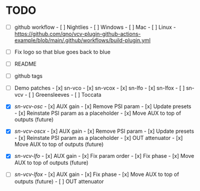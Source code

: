 # TODO

- [ ] github workflow
      - [ ] Nightlies
            - [ ] Windows
            - [ ] Mac
            - [ ] Linux
      - https://github.com/qno/vcv-plugin-github-actions-example/blob/main/.github/workflows/build-plugin.yml

- [ ] Fix logo so that blue goes back to blue
- [ ] README
- [ ] github tags
- [ ] Demo patches
      - [x] sn-vco
      - [x] sn-vcox
      - [x] sn-lfo
      - [x] sn-lfox
      - [ ] sn-vcv
      - [ ] Greensleeves
      - [ ] Toccata

- [x] _sn-vcv-osc_
      - [x] AUX gain
      - [x] Remove PSI param
      - [x] Update presets
      - [x] Reinstate PSI param as a placeholder
      - [x] Move AUX to top of outputs (future)

- [x] _sn-vcv-oscx_
      - [x] AUX gain
      - [x] Remove PSI param
      - [x] Update presets
      - [x] Reinstate PSI param as a placeholder
      - [x] OUT attenuator
      - [x] Move AUX to top of outputs (future)

- [x] _sn-vcv-lfo_
      - [x] AUX gain
      - [x] Fix param order
      - [x] Fix phase
      - [x] Move AUX to top of outputs (future)

- [ ] _sn-vcv-lfox_
      - [x] AUX gain
      - [x] Fix phase
      - [x] Move AUX to top of outputs (future)
      - [ ] OUT attenuator

